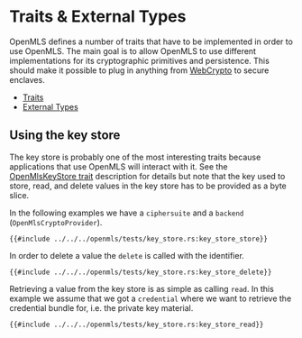 # Traits & External Types

OpenMLS defines a number of traits that have to be implemented in order to use
OpenMLS.
The main goal is to allow OpenMLS to use different implementations for its
cryptographic primitives and persistence.
This should make it possible to plug in anything from [WebCrypto] to secure
enclaves.

- [Traits](./traits.md)
- [External Types](./types.md)

## Using the key store

The key store is probably one of the most interesting traits because applications
that use OpenMLS will interact with it.
See the [OpenMlsKeyStore trait](./traits.md#openmlskeystore) description for details
but note that the key used to store, read, and delete values in the key store has
to be provided as a byte slice.

In the following examples we have a `ciphersuite` and a `backend` (`OpenMlsCryptoProvider`).

```rust,no_run,noplayground
{{#include ../../../openmls/tests/key_store.rs:key_store_store}}
```

In order to delete a value the `delete` is called with the identifier.

```rust,no_run,noplayground
{{#include ../../../openmls/tests/key_store.rs:key_store_delete}}
```

Retrieving a value from the key store is as simple as calling `read`.
In this example we assume that we got a `credential` where we want to retrieve
the credential bundle for, i.e. the private key material.

```rust,no_run,noplayground
{{#include ../../../openmls/tests/key_store.rs:key_store_read}}
```

[//]: # "links"
[webcrypto]: https://www.w3.org/TR/WebCryptoAPI/
